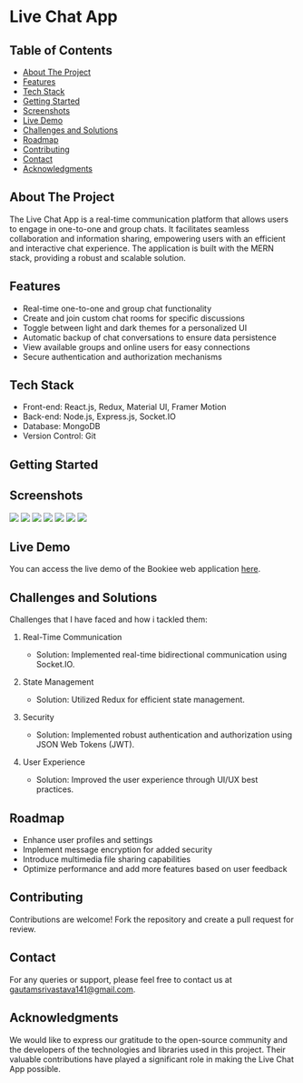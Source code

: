 # Live Chat App


## Table of Contents
- [About The Project](#about-the-project)
- [Features](#features)
- [Tech Stack](#tech-stack)
- [Getting Started](#getting-started)
- [Screenshots](#screenshots)
- [Live Demo](#live-demo)
- [Challenges and Solutions](#challenges-and-solutions)
- [Roadmap](#roadmap)
- [Contributing](#contributing)
- [Contact](#contact)
- [Acknowledgments](#acknowledgments)

## About The Project

The Live Chat App is a real-time communication platform that allows users to engage in one-to-one and group chats. It facilitates seamless collaboration and information sharing, empowering users with an efficient and interactive chat experience. The application is built with the MERN stack, providing a robust and scalable solution.

## Features

- Real-time one-to-one and group chat functionality
- Create and join custom chat rooms for specific discussions
- Toggle between light and dark themes for a personalized UI
- Automatic backup of chat conversations to ensure data persistence
- View available groups and online users for easy connections
- Secure authentication and authorization mechanisms

## Tech Stack

- Front-end: React.js, Redux, Material UI, Framer Motion
- Back-end: Node.js, Express.js, Socket.IO
- Database: MongoDB
- Version Control: Git

## Getting Started

## Screenshots
![](live-chat-main/screenshots/Picture1.png)
![](live-main-chat/screenshots/Picture2.png)
![](live-main-chat/screenshots/Picture3.png)
![](live-main-chat/screenshots/Picture4.png)
![](live-main-chat/screenshots/Picture5.png)
![](live-main-chat/screenshots/Picture6.png)
![](live-main-chat/screenshots/Picture7.png)


## Live Demo
You can access the live demo of the Bookiee web application [here]().

## Challenges and Solutions

Challenges that I have faced and how i tackled them:

1. Real-Time Communication
   - Solution: Implemented real-time bidirectional communication using Socket.IO.

2. State Management
   - Solution: Utilized Redux for efficient state management.


3. Security
   - Solution: Implemented robust authentication and authorization using JSON Web Tokens (JWT).

4. User Experience
   - Solution: Improved the user experience through UI/UX best practices.

## Roadmap

- Enhance user profiles and settings
- Implement message encryption for added security
- Introduce multimedia file sharing capabilities
- Optimize performance and add more features based on user feedback

## Contributing

Contributions are welcome! Fork the repository and create a pull request for review.

## Contact

For any queries or support, please feel free to contact us at [gautamsrivastava141@gmail.com](mailto:gautamsrivastava141@gmail.com).

## Acknowledgments

We would like to express our gratitude to the open-source community and the developers of the technologies and libraries used in this project. Their valuable contributions have played a significant role in making the Live Chat App possible.
